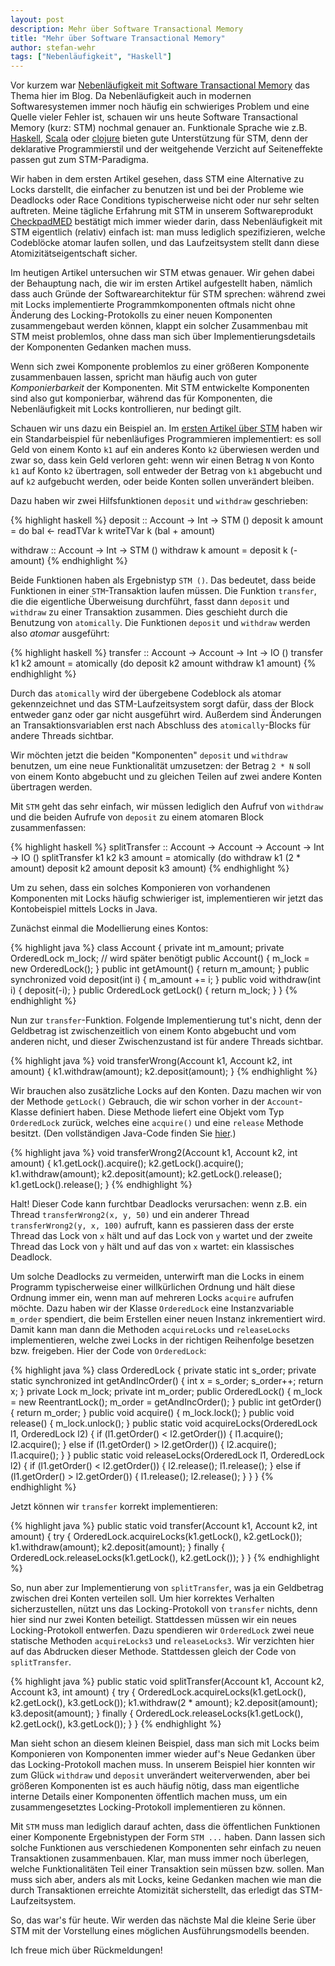 ```yaml
---
layout: post
description: Mehr über Software Transactional Memory
title: "Mehr über Software Transactional Memory"
author: stefan-wehr
tags: ["Nebenläufigkeit", "Haskell"]
---
```


Vor kurzem war
[Nebenläufigkeit mit Software Transactional Memory](/2014/03/28/stm-haskell.html)
das Thema hier im Blog. Da Nebenläufigkeit auch in modernen Softwaresystemen
immer noch häufig ein schwieriges Problem und eine Quelle vieler Fehler
ist, schauen wir uns heute Software Transactional Memory (kurz: STM)
nochmal genauer an. Funktionale Sprache wie
z.B. [Haskell](http://haskell.org), [Scala](http://www.scala-lang.org/)
oder [clojure](http://clojure.org/) bieten gute Unterstützung für STM,
denn der deklarative Programmierstil und der weitgehende Verzicht auf
Seiteneffekte passen gut zum STM-Paradigma.

Wir haben in dem ersten Artikel gesehen, dass STM eine Alternative zu
Locks darstellt, die einfacher zu benutzen ist und bei der Probleme wie
Deadlocks oder Race Conditions typischerweise nicht oder nur sehr selten
auftreten. Meine tägliche Erfahrung mit STM in unserem Softwareprodukt
[CheckpadMED](/2013/07/17/medizin-funktional.html) bestätigt mich immer
wieder darin, dass Nebenläufigkeit mit STM eigentlich (relativ) einfach
ist: man muss lediglich spezifizieren, welche Codeblöcke atomar laufen
sollen, und das Laufzeitsystem stellt dann diese Atomizitätseigentschaft
sicher.

Im heutigen Artikel untersuchen wir STM etwas genauer. Wir gehen
dabei der Behauptung nach, die wir im ersten Artikel aufgestellt haben,
nämlich dass auch Gründe der Softwarearchitektur für STM sprechen:
während zwei mit Locks implementierte Programmkomponenten oftmals nicht
ohne Änderung des Locking-Protokolls zu einer neuen Komponenten
zusammengebaut werden können, klappt ein solcher Zusammenbau mit STM meist
problemlos,
ohne dass man sich über Implementierungsdetails der Komponenten Gedanken
machen muss.

<!-- more start -->

Wenn sich zwei
Komponente problemlos zu einer größeren Komponente zusammenbauen lassen,
spricht man häufig auch von guter *Komponierbarkeit* der Komponenten. Mit
STM entwickelte Komponenten sind also gut komponierbar, während das für
Komponenten, die Nebenläufigkeit mit Locks kontrollieren, nur bedingt
gilt.

Schauen wir uns dazu ein Beispiel an. Im
[ersten Artikel über STM](/2014/03/28/stm-haskell.html)
haben wir ein Standarbeispiel für nebenläufiges Programmieren
implementiert: es soll Geld von einem Konto `k1` auf ein anderes Konto
`k2` überwiesen
werden und zwar so, dass kein Geld verloren geht:  wenn wir einen
Betrag `N` von Konto `k1` auf Konto `k2` übertragen, soll entweder der
Betrag von `k1` abgebucht und auf `k2` aufgebucht werden, oder beide
Konten sollen unverändert bleiben.

Dazu haben wir zwei Hilfsfunktionen `deposit` und `withdraw` geschrieben:

{% highlight haskell %}
deposit :: Account -> Int -> STM ()
deposit k amount =
    do bal <- readTVar k
       writeTVar k (bal + amount)

withdraw :: Account -> Int -> STM ()
withdraw k amount = deposit k (- amount)
{% endhighlight %}

Beide Funktionen haben als Ergebnistyp `STM ()`. Das bedeutet, dass beide
Funktionen in einer `STM`-Transaktion laufen müssen. Die Funktion
`transfer`, die die eigentliche Überweisung durchführt, fasst dann
`deposit` und `withdraw` zu einer Transaktion zusammen. Dies geschieht
durch die Benutzung von `atomically`. Die Funktionen `deposit` und `withdraw` werden also
*atomar* ausgeführt:

{% highlight haskell %}
transfer :: Account -> Account -> Int -> IO ()
transfer k1 k2 amount =
    atomically (do deposit k2 amount
                   withdraw k1 amount)
{% endhighlight %}

Durch das `atomically` wird der übergebene Codeblock als atomar
gekennzeichnet und das STM-Laufzeitsystem sorgt dafür, dass der Block
entweder ganz oder gar nicht ausgeführt wird. Außerdem sind Änderungen
an Transaktionsvariablen erst nach Abschluss des `atomically`-Blocks
für andere Threads sichtbar.

Wir möchten jetzt die beiden "Komponenten" `deposit` und `withdraw`
benutzen, um eine neue Funktionalität umzusetzen: der Betrag `2 * N`
soll von einem Konto abgebucht und zu gleichen Teilen auf zwei andere
Konten übertragen werden.

Mit `STM` geht das sehr einfach, wir müssen lediglich den Aufruf von
`withdraw` und die beiden Aufrufe von `deposit` zu einem atomaren
Block zusammenfassen:

{% highlight haskell %}
splitTransfer :: Account -> Account -> Account -> Int -> IO ()
splitTransfer k1 k2 k3 amount =
    atomically (do withdraw k1 (2 * amount)
                   deposit k2 amount
                   deposit k3 amount)
{% endhighlight %}

Um zu sehen, dass ein solches Komponieren von vorhandenen Komponenten mit
Locks häufig schwieriger ist, implementieren wir jetzt das Kontobeispiel
mittels Locks in Java.

Zunächst einmal die Modellierung eines Kontos:

{% highlight java %}
class Account {
    private int m_amount;
    private OrderedLock m_lock; // wird später benötigt
    public Account() {
        m_lock = new OrderedLock();
    }
    public int getAmount() {
        return m_amount;
    }
    public synchronized void deposit(int i) {
        m_amount += i;
    }
    public void withdraw(int i) {
        deposit(-i);
    }
    public OrderedLock getLock() {
        return m_lock;
    }
}
{% endhighlight %}


Nun zur `transfer`-Funktion. Folgende Implementierung tut's nicht, denn
der Geldbetrag ist zwischenzeitlich von einem Konto abgebucht und vom
anderen nicht, und dieser Zwischenzustand ist für andere Threads sichtbar.

{% highlight java %}
    void transferWrong(Account k1, Account k2, int amount) {
        k1.withdraw(amount);
        k2.deposit(amount);
    }
{% endhighlight %}

Wir brauchen also zusätzliche Locks auf den Konten. Dazu machen wir von
der Methode `getLock()` Gebrauch, die wir schon vorher in der
`Account`-Klasse definiert haben. Diese Methode liefert eine Objekt
vom Typ `OrderedLock` zurück, welches eine `acquire()` und eine `release`
Methode besitzt. (Den vollständigen Java-Code finden Sie [hier](/files/stm-haskell/AccountMain.java).)

{% highlight java %}
    void transferWrong2(Account k1, Account k2, int amount) {
        k1.getLock().acquire();
        k2.getLock().acquire();
        k1.withdraw(amount);
        k2.deposit(amount);
        k2.getLock().release();
        k1.getLock().release();
    }
{% endhighlight %}

Halt! Dieser Code kann furchtbar Deadlocks verursachen: wenn z.B. ein Thread
`transferWrong2(x, y, 50)` und ein anderer Thread `transferWrong2(y, x, 100)` aufruft, 
kann es passieren dass der erste Thread das Lock von `x`
hält und auf das Lock von `y` wartet und der zweite Thread das Lock von
`y` hält und auf das von `x` wartet: ein klassisches Deadlock.

Um solche Deadlocks zu vermeiden, unterwirft man die Locks in einem
Programm typischerweise einer willkürlichen Ordnung und hält diese Ordnung
immer ein, wenn man auf mehreren Locks `acquire` aufrufen möchte.
Dazu haben wir der Klasse `OrderedLock` eine Instanzvariable `m_order` spendiert, die beim
Erstellen einer neuen Instanz inkrementiert wird. Damit kann man dann die Methoden
`acquireLocks` und `releaseLocks` implementieren, welche zwei Locks in der richtigen
Reihenfolge besetzen bzw. freigeben. Hier der Code von `OrderedLock`:

{% highlight java %}
class OrderedLock {
    private static int s_order;
    private static synchronized int getAndIncOrder() {
        int x = s_order;
        s_order++;
        return x;
    }
    private Lock m_lock;
    private int m_order;
    public OrderedLock() {
        m_lock = new ReentrantLock();
        m_order = getAndIncOrder();
    }
    public int getOrder() {
        return m_order;
    }
    public void acquire() {
        m_lock.lock();
    }
    public void release() {
        m_lock.unlock();
    }
    public static void acquireLocks(OrderedLock l1, OrderedLock l2) {
        if (l1.getOrder() < l2.getOrder()) {
            l1.acquire();
            l2.acquire();
        } else if (l1.getOrder() > l2.getOrder()) {
            l2.acquire();
            l1.acquire();
        }
    }
    public static void releaseLocks(OrderedLock l1, OrderedLock l2) {
        if (l1.getOrder() < l2.getOrder()) {
            l2.release();
            l1.release();
        } else if (l1.getOrder() > l2.getOrder()) {
            l1.release();
            l2.release();
        }
    }
}
{% endhighlight %}

Jetzt können wir `transfer` korrekt implementieren:

{% highlight java %}
    public static void transfer(Account k1, Account k2, int amount) {
        try {
            OrderedLock.acquireLocks(k1.getLock(), k2.getLock());
            k1.withdraw(amount);
            k2.deposit(amount);
        } finally {
            OrderedLock.releaseLocks(k1.getLock(), k2.getLock());
        }
    }
{% endhighlight %}

So, nun aber zur Implementierung von `splitTransfer`, was ja ein Geldbetrag
zwischen drei Konten verteilen soll. Um hier
korrektes Verhalten sicherzustellen, nützt uns das Locking-Protokoll
von `transfer` nichts, denn hier sind nur zwei Konten
beteiligt. Stattdessen müssen wir ein neues Locking-Protokoll
entwerfen. Dazu spendieren wir `OrderedLock` zwei neue statische Methoden
`acquireLocks3` und `releaseLocks3`. Wir verzichten hier auf das Abdrucken
dieser Methode. Stattdessen gleich der Code von `splitTransfer`.

{% highlight java %}
    public static void splitTransfer(Account k1, Account k2, Account k3, int amount) {
        try {
            OrderedLock.acquireLocks(k1.getLock(), k2.getLock(), k3.getLock());
            k1.withdraw(2 * amount);
            k2.deposit(amount);
            k3.deposit(amount);
        } finally {
            OrderedLock.releaseLocks(k1.getLock(), k2.getLock(), k3.getLock());
        }
    }
{% endhighlight %}

Man sieht schon an diesem kleinen Beispiel, dass man sich mit Locks
beim Komponieren von Komponenten immer wieder auf's Neue Gedanken
über das Locking-Protokoll machen muss. In unserem Beispiel hier
konnten wir zum Glück `withdraw` und `deposit` unverändert
weiterverwenden,
aber bei größeren Komponenten
ist es auch häufig nötig, dass man eigentliche interne Details
einer Komponenten öffentlich machen muss, um ein
zusammengesetztes Locking-Protokoll implementieren zu können.

Mit `STM` muss man lediglich darauf achten, dass die öffentlichen
Funktionen einer Komponente Ergebnistypen der Form `STM ...` haben.
Dann lassen sich solche Funktionen aus verschiedenen Komponenten
sehr einfach zu neuen Transaktionen zusammenbauen. Klar, man muss immer
noch überlegen, welche Funktionalitäten Teil einer Transaktion sein müssen
bzw. sollen. Man muss sich aber, anders als mit Locks, keine Gedanken
machen wie man die durch Transaktionen erreichte Atomizität sicherstellt,
das erledigt das STM-Laufzeitsystem.

So, das war's für heute. Wir werden das nächste Mal die kleine Serie über STM mit
der Vorstellung eines möglichen Ausführungsmodells beenden.

Ich freue mich über Rückmeldungen!
